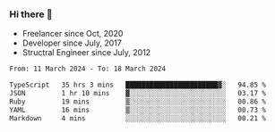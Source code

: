 ### Hi there 👋

- Freelancer since Oct, 2020
- Developer since July, 2017
- Structral Engineer since July, 2012

<!--START_SECTION:waka-->

```txt
From: 11 March 2024 - To: 18 March 2024

TypeScript   35 hrs 3 mins   ███████████████████████▓░   94.85 %
JSON         1 hr 10 mins    ▓░░░░░░░░░░░░░░░░░░░░░░░░   03.17 %
Ruby         19 mins         ▒░░░░░░░░░░░░░░░░░░░░░░░░   00.86 %
YAML         16 mins         ▒░░░░░░░░░░░░░░░░░░░░░░░░   00.73 %
Markdown     4 mins          ░░░░░░░░░░░░░░░░░░░░░░░░░   00.21 %
```

<!--END_SECTION:waka-->
